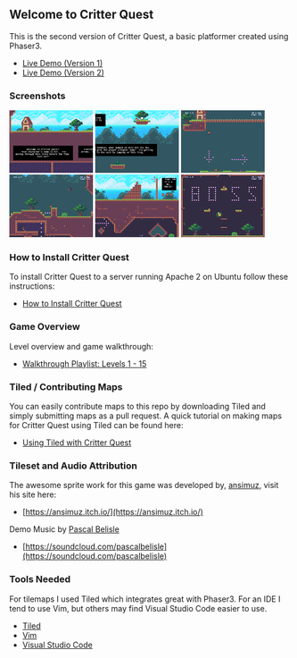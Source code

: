 ## Welcome to Critter Quest

This is the second version of Critter Quest, a basic platformer created using Phaser3.

 - [Live Demo (Version 1)](https://werkn.github.io/critter-quest/)
 - [Live Demo (Version 2)](https://werkn.github.io/critter-quest-v2/)

### Screenshots

[![alt text](./docs/screenshots/thumbnails/screenshots1_thumb.png "screenshot1")](./docs/screenshots/screenshots1.png)
[![alt text](./docs/screenshots/thumbnails/screenshots2_thumb.png "screenshot2")](./docs/screenshots/screenshots2.png)
[![alt text](./docs/screenshots/thumbnails/screenshots3_thumb.png "screenshot3")](./docs/screenshots/screenshots3.png)
[![alt text](./docs/screenshots/thumbnails/screenshots4_thumb.png "screenshot4")](./docs/screenshots/screenshots4.png)
[![alt text](./docs/screenshots/thumbnails/screenshots5_thumb.png "screenshot5")](./docs/screenshots/screenshots5.png)
[![alt text](./docs/screenshots/thumbnails/screenshots6_thumb.png "screenshot6")](./docs/screenshots/screenshots6.png)

### How to Install Critter Quest

To install Critter Quest to a server running Apache 2 on Ubuntu follow these instructions:

 - [How to Install Critter Quest](https://youtu.be/b4rpffbao60)


### Game Overview

Level overview and game walkthrough:
 - [Walkthrough Playlist: Levels 1 - 15](https://youtu.be/UGg3HrOG6Vo)

### Tiled / Contributing Maps

You can easily contribute maps to this repo by downloading Tiled and simply submitting maps as a pull request.  A quick tutorial on making maps for Critter Quest using Tiled can be found here:

 - [Using Tiled with Critter Quest](https://youtu.be/sGlBn37DqQw)

### Tileset and Audio Attribution

The awesome sprite work for this game was developed by, [ansimuz](https://ansimuz.itch.io/), visit his site here:

 - [https://ansimuz.itch.io/](https://ansimuz.itch.io/)
 
Demo Music by [Pascal Belisle](mailto:pacethemusician@hotmail.com)
 - [https://soundcloud.com/pascalbelisle](https://soundcloud.com/pascalbelisle)

### Tools Needed

For tilemaps I used Tiled which integrates great with Phaser3.  For an IDE I tend to use Vim, but others may find Visual Studio Code easier to use.

 - [Tiled](https://www.mapeditor.org/) 
 - [Vim](https://www.vim.org/download.php)
 - [Visual Studio Code](https://code.visualstudio.com/download)
